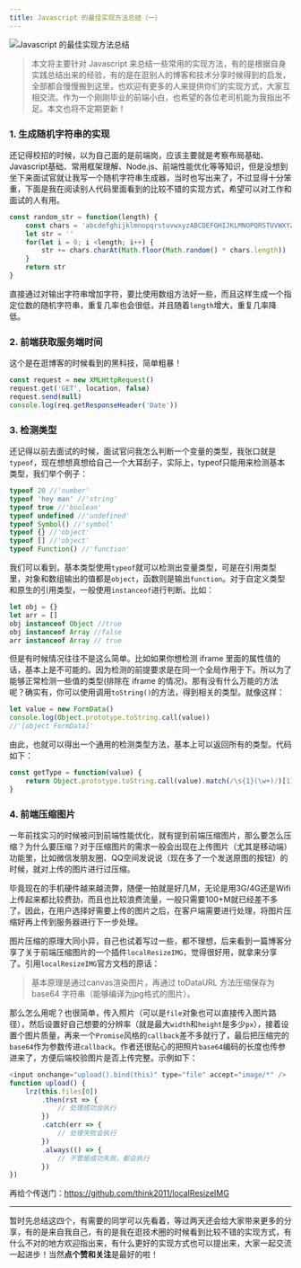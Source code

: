 ```yaml
---
title: Javascript 的最佳实现方法总结（一）
---
```


![Javascript 的最佳实现方法总结](http://upload-images.jianshu.io/upload_images/5236403-10d1806c18c1351b.png?imageMogr2/auto-orient/strip%7CimageView2/2/w/1240)


> 本文将主要针对 Javascript 来总结一些常用的实现方法，有的是根据自身实践总结出来的经验，有的是在逛别人的博客和技术分享时候得到的启发，全部都会慢慢搬到这里，也欢迎有更多的人来提供你们的实现方式，大家互相交流。作为一个刚刚毕业的前端小白，也希望的各位老司机能为我指出不足。本文也将不定期更新！

### 1. 生成随机字符串的实现
还记得校招的时候，以为自己面的是前端岗，应该主要就是考察布局基础、Javascript基础、常用框架理解、Node.js、前端性能优化等等知识，但是没想到坐下来面试官就让我写一个随机字符串生成器，当时也写出来了，不过显得十分笨重，下面是我在阅读别人代码里面看到的比较不错的实现方式，希望可以对工作和面试的人有用。
```Javascript
const random_str = function(length) {
    const chars = 'abcdefghijklmnopqrstuvwxyzABCDEFGHIJKLMNOPQRSTUVWXYZ1234567890'
    let str = ''
    for(let i = 0; i <length; i++) {
        str += chars.charAt(Math.floor(Math.random() * chars.length))
    }
    return str
}
```
直接通过对输出字符串增加字符，要比使用数组方法好一些，而且这样生成一个指定位数的随机字符串，重复几率也会很低，并且随着`length`增大，重复几率降低。

### 2. 前端获取服务端时间
这个是在逛博客的时候看到的黑科技，简单粗暴！
```Javascript
const request = new XMLHttpRequest()
request.get('GET', location, false)
request.send(null)
console.log(req.getResponseHeader('Date'))
```

### 3. 检测类型
还记得以前去面试的时候，面试官问我怎么判断一个变量的类型，我张口就是`typeof`，现在想想真想给自己一个大耳刮子，实际上，typeof只能用来检测基本类型，我们举个例子：
```Javascript
typeof 20 //'number'
typeof 'hey man' //'string'
typeof true //'boolean'
typeof undefined //'undefined'
typeof Symbol() //'symbol'
typeof {} //'object'
typeof [] //'object'
typeof Function() //'function'
```
我们可以看到，基本类型使用`typeof`就可以检测出变量类型，可是在引用类型里，对象和数组输出的值都是`object`，函数则是输出`function`。对于自定义类型和原生的引用类型，一般使用`instanceof`进行判断。比如：
```Javascript
let obj = {}
let arr = []
obj instanceof Object //true
obj instanceof Array //false
arr instanceof Array // true
```
但是有时候情况往往不是这么简单。比如如果你想检测 iframe 里面的属性值的话，基本上是不可能的。因为检测的前提要求是在同一个全局作用于下。所以为了能够正常检测一些值的类型(排除在 iframe 的情况)。那有没有什么万能的方法呢？确实有，你可以使用调用`toString()`的方法，得到相关的类型。就像这样：
```Javascript
let value = new FormData()
console.log(Object.prototype.toString.call(value))
//'[object FormData]'
```
由此，也就可以得出一个通用的检测类型方法，基本上可以返回所有的类型。代码如下：
```Javascript
const getType = function(value) {
    return Object.prototype.toString.call(value).match(/\s{1}(\w+)/)[1]
}
```

### 4. 前端压缩图片
一年前找实习的时候被问到前端性能优化，就有提到前端压缩图片，那么要怎么压缩？为什么要压缩？对于压缩图片的需求一般会出现在上传图片（尤其是移动端）功能里，比如微信发朋友圈、QQ空间发说说（现在多了一个发送原图的按钮）的时候，就对上传的图片进行过压缩。

毕竟现在的手机硬件越来越流弊，随便一拍就是好几M，无论是用3G/4G还是Wifi上传起来都比较费劲，而且也比较浪费流量，一般只需要100+M就已经差不多了。因此，在用户选择好需要上传的图片之后，在客户端需要进行处理，将图片压缩好再上传到服务器进行下一步处理。

图片压缩的原理大同小异，自己也试着写过一些，都不理想，后来看到一篇博客分享了关于前端压缩图片的一个插件`localResizeIMG`，觉得很好用，就拿来分享了。引用`localResizeIMG`官方文档的原话：

> 基本原理是通过canvas渲染图片，再通过 toDataURL 方法压缩保存为 base64 字符串（能够编译为jpg格式的图片）。

那么怎么用呢？也很简单，传入照片（可以是`file`对象也可以直接传入图片路径），然后设置好自己想要的分辨率（就是最大`width`和`height`是多少`px`），接着设置个图片质量，再来一个`Promise`风格的`callback`差不多就行了，最后把压缩完的`base64`作为参数传进`callback`。作者还很贴心的把照片`base64`编码的长度也传参进来了，方便后端校验图片是否上传完整。示例如下：
```Javascript
<input onchange="upload().bind(this)" type="file" accept="image/*" />
function upload() {
    lrz(this.files[0])
        .then(rst => {
            // 处理成功会执行
        })
        .catch(err => {
            // 处理失败会执行
        })
        .always(() => {
            // 不管是成功失败，都会执行
        })
})
```
再给个传送门：https://github.com/think2011/localResizeIMG

-------

暂时先总结这四个，有需要的同学可以先看着，等过两天还会给大家带来更多的分享，有的是来自我自己，有的是我在逛技术圈的时候看到比较不错的实现方式，有什么不对的地方欢迎指出来，有什么更好的实现方式也可以提出来，大家一起交流一起进步！当然**点个赞和关注**是最好的啦！